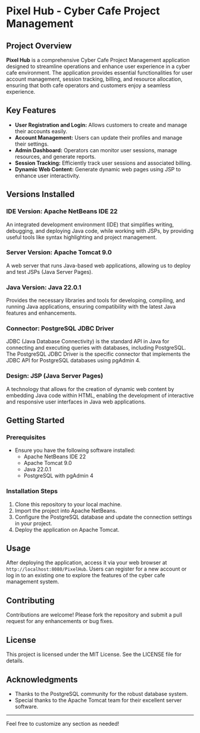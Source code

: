 # Pixel Hub - Cyber Cafe Project Management

## **Project Overview**
**Pixel Hub** is a comprehensive Cyber Cafe Project Management application designed to streamline operations and enhance user experience in a cyber cafe environment. The application provides essential functionalities for user account management, session tracking, billing, and resource allocation, ensuring that both cafe operators and customers enjoy a seamless experience. 

## **Key Features**
- **User Registration and Login:** Allows customers to create and manage their accounts easily.
- **Account Management:** Users can update their profiles and manage their settings.
- **Admin Dashboard:** Operators can monitor user sessions, manage resources, and generate reports.
- **Session Tracking:** Efficiently track user sessions and associated billing.
- **Dynamic Web Content:** Generate dynamic web pages using JSP to enhance user interactivity.

## **Versions Installed**

### **IDE Version: Apache NetBeans IDE 22**
An integrated development environment (IDE) that simplifies writing, debugging, and deploying Java code, while working with JSPs, by providing useful tools like syntax highlighting and project management.

### **Server Version: Apache Tomcat 9.0**
A web server that runs Java-based web applications, allowing us to deploy and test JSPs (Java Server Pages).

### **Java Version: Java 22.0.1**
Provides the necessary libraries and tools for developing, compiling, and running Java applications, ensuring compatibility with the latest Java features and enhancements.

### **Connector: PostgreSQL JDBC Driver**
JDBC (Java Database Connectivity) is the standard API in Java for connecting and executing queries with databases, including PostgreSQL. The PostgreSQL JDBC Driver is the specific connector that implements the JDBC API for PostgreSQL databases using pgAdmin 4.

### **Design: JSP (Java Server Pages)**
A technology that allows for the creation of dynamic web content by embedding Java code within HTML, enabling the development of interactive and responsive user interfaces in Java web applications.

## **Getting Started**

### **Prerequisites**
- Ensure you have the following software installed:
  - Apache NetBeans IDE 22
  - Apache Tomcat 9.0
  - Java 22.0.1
  - PostgreSQL with pgAdmin 4

### **Installation Steps**
1. Clone this repository to your local machine.
2. Import the project into Apache NetBeans.
3. Configure the PostgreSQL database and update the connection settings in your project.
4. Deploy the application on Apache Tomcat.

## **Usage**
After deploying the application, access it via your web browser at `http://localhost:8080/PixelHub`. Users can register for a new account or log in to an existing one to explore the features of the cyber cafe management system.

## **Contributing**
Contributions are welcome! Please fork the repository and submit a pull request for any enhancements or bug fixes.

## **License**
This project is licensed under the MIT License. See the LICENSE file for details.

## **Acknowledgments**
- Thanks to the PostgreSQL community for the robust database system.
- Special thanks to the Apache Tomcat team for their excellent server software.

---

Feel free to customize any section as needed!

